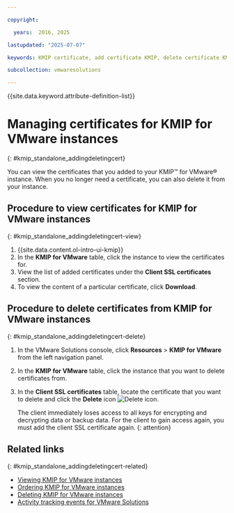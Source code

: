 ```yaml
---

copyright:

  years:  2016, 2025

lastupdated: "2025-07-07"

keywords: KMIP certificate, add certificate KMIP, delete certificate KMIP

subcollection: vmwaresolutions

---
```


{{site.data.keyword.attribute-definition-list}}

# Managing certificates for KMIP for VMware instances
{: #kmip_standalone_addingdeletingcert}



You can view the certificates that you added to your KMIP™ for VMware® instance. When you no longer need a certificate, you can also delete it from your instance.

## Procedure to view certificates for KMIP for VMware instances
{: #kmip_standalone_addingdeletingcert-view}

1. {{site.data.content.ol-intro-ui-kmip}}
2. In the **KMIP for VMware** table, click the instance to view the certificates for.
3. View the list of added certificates under the **Client SSL certificates** section.
4. To view the content of a particular certificate, click **Download**.

## Procedure to delete certificates from KMIP for VMware instances
{: #kmip_standalone_addingdeletingcert-delete}

1. In the VMware Solutions console, click **Resources** > **KMIP for VMware** from the left navigation panel.
2. In the **KMIP for VMware** table, click the instance that you want to delete certificates from.
3. In the **Client SSL certificates** table, locate the certificate that you want to delete and click the **Delete** icon ![Delete icon](../../icons/delete.svg "Delete").

   The client immediately loses access to all keys for encrypting and decrypting data or backup data. For the client to gain access again, you must add the client SSL certificate again.
   {: attention}

## Related links
{: #kmip_standalone_addingdeletingcert-related}

* [Viewing KMIP for VMware instances](/docs/vmwaresolutions?topic=vmwaresolutions-kmip_standalone_viewing)
* [Ordering KMIP for VMware instances](/docs/vmwaresolutions?topic=vmwaresolutions-kmip_standalone_ordering)
* [Deleting KMIP for VMware instances](/docs/vmwaresolutions?topic=vmwaresolutions-kmip_standalone_deleting)
* [Activity tracking events for VMware Solutions](/docs/vmwaresolutions?topic=vmwaresolutions-at_events)
